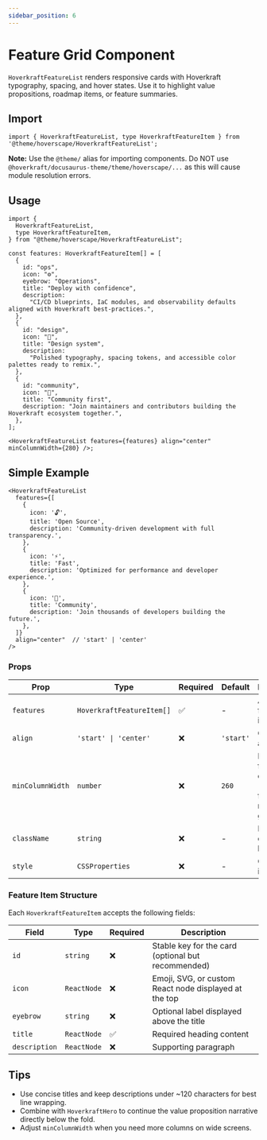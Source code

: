 ```yaml
---
sidebar_position: 6
---
```


# Feature Grid Component

`HoverkraftFeatureList` renders responsive cards with Hoverkraft typography, spacing, and hover states. Use it to highlight value propositions, roadmap items, or feature summaries.

## Import

```tsx
import { HoverkraftFeatureList, type HoverkraftFeatureItem } from '@theme/hoverscape/HoverkraftFeatureList';
```

**Note:** Use the `@theme/` alias for importing components. Do NOT use `@hoverkraft/docusaurus-theme/theme/hoverscape/...` as this will cause module resolution errors.

## Usage

```tsx title="src/components/FeatureHighlights.tsx"
import {
  HoverkraftFeatureList,
  type HoverkraftFeatureItem,
} from "@theme/hoverscape/HoverkraftFeatureList";

const features: HoverkraftFeatureItem[] = [
  {
    id: "ops",
    icon: "⚙️",
    eyebrow: "Operations",
    title: "Deploy with confidence",
    description:
      "CI/CD blueprints, IaC modules, and observability defaults aligned with Hoverkraft best-practices.",
  },
  {
    id: "design",
    icon: "🎨",
    title: "Design system",
    description:
      "Polished typography, spacing tokens, and accessible color palettes ready to remix.",
  },
  {
    id: "community",
    icon: "🤝",
    title: "Community first",
    description: "Join maintainers and contributors building the Hoverkraft ecosystem together.",
  },
];

<HoverkraftFeatureList features={features} align="center" minColumnWidth={280} />;
```

## Simple Example

```tsx
<HoverkraftFeatureList
  features={[
    {
      icon: '🔓',
      title: 'Open Source',
      description: 'Community-driven development with full transparency.',
    },
    {
      icon: '⚡',
      title: 'Fast',
      description: 'Optimized for performance and developer experience.',
    },
    {
      icon: '🤝',
      title: 'Community',
      description: 'Join thousands of developers building the future.',
    },
  ]}
  align="center"  // 'start' | 'center'
/>
```

### Props

| Prop | Type | Required | Default | Description |
|------|------|----------|---------|-------------|
| `features` | `HoverkraftFeatureItem[]` | ✅ | - | Array of feature items |
| `align` | `'start' \| 'center'` | ❌ | `'start'` | Content alignment |
| `minColumnWidth` | `number` | ❌ | `260` | Min width for grid columns (px) used for responsive grid |
| `className` | `string` | ❌ | - | Extend or customize layout |
| `style` | `CSSProperties` | ❌ | - | Custom inline styles |

### Feature Item Structure

Each `HoverkraftFeatureItem` accepts the following fields:

| Field | Type | Required | Description |
|-------|------|----------|-------------|
| `id` | `string` | ❌ | Stable key for the card (optional but recommended) |
| `icon` | `ReactNode` | ❌ | Emoji, SVG, or custom React node displayed at the top |
| `eyebrow` | `string` | ❌ | Optional label displayed above the title |
| `title` | `ReactNode` | ✅ | Required heading content |
| `description` | `ReactNode` | ❌ | Supporting paragraph |

## Tips

- Use concise titles and keep descriptions under ~120 characters for best line wrapping.
- Combine with `HoverkraftHero` to continue the value proposition narrative directly below the fold.
- Adjust `minColumnWidth` when you need more columns on wide screens.
